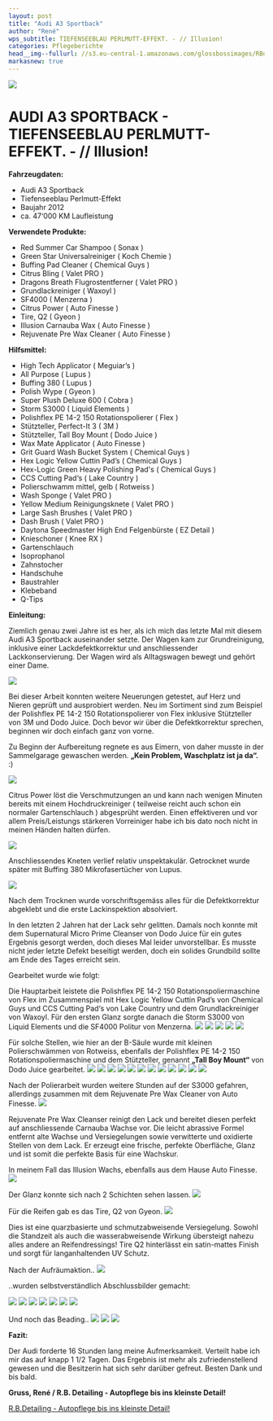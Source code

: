 ```yaml
---
layout: post
title: "Audi A3 Sportback"
author: "René"
wps_subtitle: TIEFENSEEBLAU PERLMUTT-EFFEKT. - // Illusion!
categories: Pflegeberichte
head__img--fullurl: //s3.eu-central-1.amazonaws.com/glossbossimages/RBdetailing/AudiA3SportbackIllusion/DSC_9692.jpg
markasnew: true
---
```

![](https://glossbossimages.s3.eu-central-1.amazonaws.com/RBdetailing/AudiA3SportbackIllusion/Header.jpg)

# AUDI A3 SPORTBACK - TIEFENSEEBLAU PERLMUTT-EFFEKT. - // Illusion!

**Fahrzeugdaten:**

- Audi A3 Sportback
- Tiefenseeblau Perlmutt-Effekt
- Baujahr 2012
- ca. 47‘000 KM Laufleistung


**Verwendete Produkte:**

- Red Summer Car Shampoo ( Sonax )
- Green Star Universalreiniger ( Koch Chemie )
- Buffing Pad Cleaner ( Chemical Guys )
- Citrus Bling ( Valet PRO )
- Dragons Breath Flugrostentferner ( Valet PRO )
- Grundlackreiniger ( Waxoyl )
- SF4000 ( Menzerna ) 
- Citrus Power ( Auto Finesse )
- Tire, Q2 ( Gyeon )
- Illusion Carnauba Wax ( Auto Finesse )
- Rejuvenate Pre Wax Cleaner ( Auto Finesse )


**Hilfsmittel:**

- High Tech Applicator ( Meguiar’s )
- All Purpose ( Lupus )
- Buffing 380 ( Lupus )
- Polish Wype ( Gyeon )
- Super Plush Deluxe 600 ( Cobra )
- Storm S3000 ( Liquid Elements )
- Polishflex PE 14-2 150 Rotationspolierer ( Flex )
- Stützteller, Perfect-It 3 ( 3M )
- Stützteller, Tall Boy Mount ( Dodo Juice )
- Wax Mate Applicator ( Auto Finesse )
- Grit Guard Wash Bucket System ( Chemical Guys )
- Hex Logic Yellow Cuttin Pad’s ( Chemical Guys )
- Hex-Logic Green Heavy Polishing Pad's ( Chemical Guys )
- CCS Cutting Pad‘s ( Lake Country )
- Polierschwamm mittel, gelb ( Rotweiss )
- Wash Sponge ( Valet PRO )
- Yellow Medium Reinigungsknete ( Valet PRO )
- Large Sash Brushes ( Valet PRO )
- Dash Brush ( Valet PRO )
- Daytona Speedmaster High End Felgenbürste ( EZ Detail )
- Knieschoner ( Knee RX )
- Gartenschlauch
- Isoprophanol
- Zahnstocher
- Handschuhe
- Baustrahler
- Klebeband
- Q-Tips


**Einleitung:**

Ziemlich genau zwei Jahre ist es her, als ich mich das letzte Mal mit diesem Audi A3 Sportback  auseinander setzte. Der Wagen kam zur Grundreinigung, inklusive einer Lackdefektkorrektur und anschliessender Lackkonservierung. Der Wagen wird als Alltagswagen bewegt und gehört einer Dame.

![](https://glossbossimages.s3.eu-central-1.amazonaws.com/RBdetailing/AudiA3SportbackIllusion/Unbenannt-1.jpg)

Bei dieser Arbeit konnten weitere Neuerungen getestet, auf Herz und Nieren geprüft und ausprobiert werden. Neu im Sortiment sind zum Beispiel der Polishflex PE 14-2 150 Rotationspolierer von Flex inklusive Stützteller von 3M und Dodo Juice. Doch bevor wir über die Defektkorrektur sprechen, beginnen wir doch einfach ganz von vorne.

Zu Beginn der Aufbereitung regnete es aus Eimern, von daher musste in der Sammelgarage gewaschen werden. **„Kein Problem, Waschplatz ist ja da“.** :)

![](https://glossbossimages.s3.eu-central-1.amazonaws.com/RBdetailing/AudiA3SportbackIllusion/DSC_9497.jpg)

Citrus Power löst die Verschmutzungen an und kann nach wenigen Minuten bereits mit einem Hochdruckreiniger ( teilweise reicht auch schon ein normaler Gartenschlauch ) abgesprüht werden.
Einen effektiveren und vor allem Preis/Leistungs stärkeren Vorreiniger habe ich bis dato noch nicht in meinen Händen halten dürfen.

![](https://glossbossimages.s3.eu-central-1.amazonaws.com/RBdetailing/AudiA3SportbackIllusion/DSC_9500.jpg)

Anschliessendes Kneten verlief relativ unspektakulär. Getrocknet wurde später mit Buffing 380 Mikrofasertücher von Lupus.

![](https://glossbossimages.s3.eu-central-1.amazonaws.com/RBdetailing/AudiA3SportbackIllusion/DSC_9509.jpg)

Nach dem Trocknen wurde vorschriftsgemäss alles für die Defektkorrektur abgeklebt und die erste Lackinspektion absolviert. 

In den letzten 2 Jahren hat der Lack sehr gelitten. Damals noch konnte mit dem Supernatural Micro Prime Cleanser von Dodo Juice für ein gutes Ergebnis gesorgt werden, doch dieses Mal leider unvorstellbar. Es musste nicht jeder letzte Defekt beseitigt werden, doch ein solides Grundbild sollte am Ende des Tages erreicht sein.

Gearbeitet wurde wie folgt:

Die Hauptarbeit leistete die Polishflex PE 14-2 150 Rotationspoliermaschine von Flex im Zusammenspiel mit Hex Logic Yellow Cuttin Pad’s von Chemical Guys und CCS Cutting Pad‘s von Lake Country und dem Grundlackreiniger von Waxoyl. Für den ersten Glanz sorgte danach die Storm S3000 von Liquid Elements und die SF4000 Politur von Menzerna.
![](https://glossbossimages.s3.eu-central-1.amazonaws.com/RBdetailing/AudiA3SportbackIllusion/DSC_9520.jpg)
![](https://glossbossimages.s3.eu-central-1.amazonaws.com/RBdetailing/AudiA3SportbackIllusion/DSC_9550.jpg)
![](https://glossbossimages.s3.eu-central-1.amazonaws.com/RBdetailing/AudiA3SportbackIllusion/DSC_9556.jpg)
![](https://glossbossimages.s3.eu-central-1.amazonaws.com/RBdetailing/AudiA3SportbackIllusion/DSC_9557.jpg)
![](https://glossbossimages.s3.eu-central-1.amazonaws.com/RBdetailing/AudiA3SportbackIllusion/DSC_9569.jpg)

Für solche Stellen, wie hier an der B-Säule wurde mit kleinen Polierschwämmen von Rotweiss, ebenfalls der Polishflex PE 14-2 150 Rotationspoliermaschine und dem Stützteller, genannt **„Tall Boy Mount“** von Dodo Juice gearbeitet.
![](https://glossbossimages.s3.eu-central-1.amazonaws.com/RBdetailing/AudiA3SportbackIllusion/DSC_9589.jpg)
![](https://glossbossimages.s3.eu-central-1.amazonaws.com/RBdetailing/AudiA3SportbackIllusion/DSC_9605.jpg)
![](https://glossbossimages.s3.eu-central-1.amazonaws.com/RBdetailing/AudiA3SportbackIllusion/DSC_9609.jpg)
![](https://glossbossimages.s3.eu-central-1.amazonaws.com/RBdetailing/AudiA3SportbackIllusion/DSC_9623.jpg)
![](https://glossbossimages.s3.eu-central-1.amazonaws.com/RBdetailing/AudiA3SportbackIllusion/DSC_9627.jpg)
![](https://glossbossimages.s3.eu-central-1.amazonaws.com/RBdetailing/AudiA3SportbackIllusion/DSC_9628.jpg)
![](https://glossbossimages.s3.eu-central-1.amazonaws.com/RBdetailing/AudiA3SportbackIllusion/DSC_9638.jpg)
![](https://glossbossimages.s3.eu-central-1.amazonaws.com/RBdetailing/AudiA3SportbackIllusion/DSC_9643.jpg)
![](https://glossbossimages.s3.eu-central-1.amazonaws.com/RBdetailing/AudiA3SportbackIllusion/DSC_9647.jpg)
![](https://glossbossimages.s3.eu-central-1.amazonaws.com/RBdetailing/AudiA3SportbackIllusion/DSC_9650.jpg)
![](https://glossbossimages.s3.eu-central-1.amazonaws.com/RBdetailing/AudiA3SportbackIllusion/DSC_9653.jpg)
![](https://glossbossimages.s3.eu-central-1.amazonaws.com/RBdetailing/AudiA3SportbackIllusion/DSC_9654.jpg)

Nach der Polierarbeit wurden weitere Stunden auf der S3000 gefahren, allerdings zusammen mit dem Rejuvenate Pre Wax Cleaner von Auto Finesse.
![](https://glossbossimages.s3.eu-central-1.amazonaws.com/RBdetailing/AudiA3SportbackIllusion/DSC_9668.jpg)

Rejuvenate Pre Wax Cleanser reinigt den Lack und bereitet diesen perfekt auf anschliessende Carnauba Wachse vor. Die leicht abrassive Formel entfernt alte Wachse und Versiegelungen sowie verwitterte und oxidierte Stellen von dem Lack. Er erzeugt eine frische, perfekte Oberfläche, Glanz und ist somit die perfekte Basis für eine Wachskur.

In meinem Fall das Illusion Wachs, ebenfalls aus dem Hause Auto Finesse.
![](https://glossbossimages.s3.eu-central-1.amazonaws.com/RBdetailing/AudiA3SportbackIllusion/DSC_9670.jpg)

Der Glanz konnte sich nach 2 Schichten sehen lassen.
![](https://glossbossimages.s3.eu-central-1.amazonaws.com/RBdetailing/AudiA3SportbackIllusion/DSC_9680.jpg)

Für die Reifen gab es das Tire, Q2 von Gyeon.
![](https://glossbossimages.s3.eu-central-1.amazonaws.com/RBdetailing/AudiA3SportbackIllusion/DSC_9674.jpg)

Dies ist eine quarzbasierte und schmutzabweisende Versiegelung. Sowohl die Standzeit als auch die wasserabweisende Wirkung übersteigt nahezu alles andere an Reifendressings! Tire Q2 hinterlässt ein satin-mattes Finish und sorgt für langanhaltenden UV Schutz.

Nach der Aufräumaktion..
![](https://glossbossimages.s3.eu-central-1.amazonaws.com/RBdetailing/AudiA3SportbackIllusion/DSC_9688.jpg)

..wurden selbstverständlich Abschlussbilder gemacht:

![](https://glossbossimages.s3.eu-central-1.amazonaws.com/RBdetailing/AudiA3SportbackIllusion/DSC_9692.jpg)
![](https://glossbossimages.s3.eu-central-1.amazonaws.com/RBdetailing/AudiA3SportbackIllusion/DSC_9694.jpg)
![](https://glossbossimages.s3.eu-central-1.amazonaws.com/RBdetailing/AudiA3SportbackIllusion/DSC_9693.jpg)
![](https://glossbossimages.s3.eu-central-1.amazonaws.com/RBdetailing/AudiA3SportbackIllusion/DSC_9695.jpg)
![](https://glossbossimages.s3.eu-central-1.amazonaws.com/RBdetailing/AudiA3SportbackIllusion/DSC_9698.jpg)
![](https://glossbossimages.s3.eu-central-1.amazonaws.com/RBdetailing/AudiA3SportbackIllusion/DSC_9702.jpg)
![](https://glossbossimages.s3.eu-central-1.amazonaws.com/RBdetailing/AudiA3SportbackIllusion/DSC_9703.jpg)

Und noch das Beading..
![](https://glossbossimages.s3.eu-central-1.amazonaws.com/RBdetailing/AudiA3SportbackIllusion/DSC_9706.jpg)
![](https://glossbossimages.s3.eu-central-1.amazonaws.com/RBdetailing/AudiA3SportbackIllusion/DSC_9707.jpg)
![](https://glossbossimages.s3.eu-central-1.amazonaws.com/RBdetailing/AudiA3SportbackIllusion/DSC_9709.jpg)



**Fazit:**

Der Audi forderte 16 Stunden lang meine Aufmerksamkeit. Verteilt habe ich mir das auf knapp 1 1/2 Tagen. Das Ergebnis ist mehr als zufriedenstellend gewesen und die Besitzerin hat sich sehr darüber gefreut. 
Besten Dank und bis bald.

**Gruss, René / R.B. Detailing - Autopflege bis ins kleinste Detail!**

[R.B.Detailing - Autopflege bis ins kleinste Detail!](https://www.facebook.com/Detailing.R.B)
